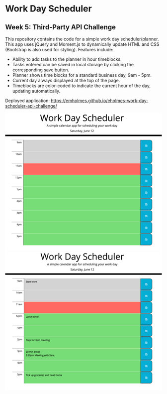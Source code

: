 # Work Day Scheduler
## Week 5: Third-Party API Challenge

This repository contains the code for a simple work day scheduler/planner. This app uses jQuery and Moment.js to dynamically update HTML and CSS (Bootstrap is also used for styling). Features include: 
- Ability to add tasks to the planner in hour timeblocks.
- Tasks entered can be saved in local storage by clicking the corresponding save button.
- Planner shows time blocks for a standard business day, 9am - 5pm. 
- Current day always displayed at the top of the page. 
- Timeblocks are color-coded to indicate the current hour of the day, updating automatically.

Deployed application: https://emholmes.github.io/eholmes-work-day-scheduler-api-challenge/

![Screenshot of empty work day scheduler](./assets/images/workday-scheduler.png)
![Screenshot of work day scheduler with some tasks](./assets/images/workday-scheduler-tasks.png)